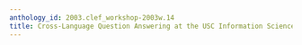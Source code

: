 ```yaml
---
anthology_id: 2003.clef_workshop-2003w.14
title: Cross-Language Question Answering at the USC Information Sciences Institute
---
```

